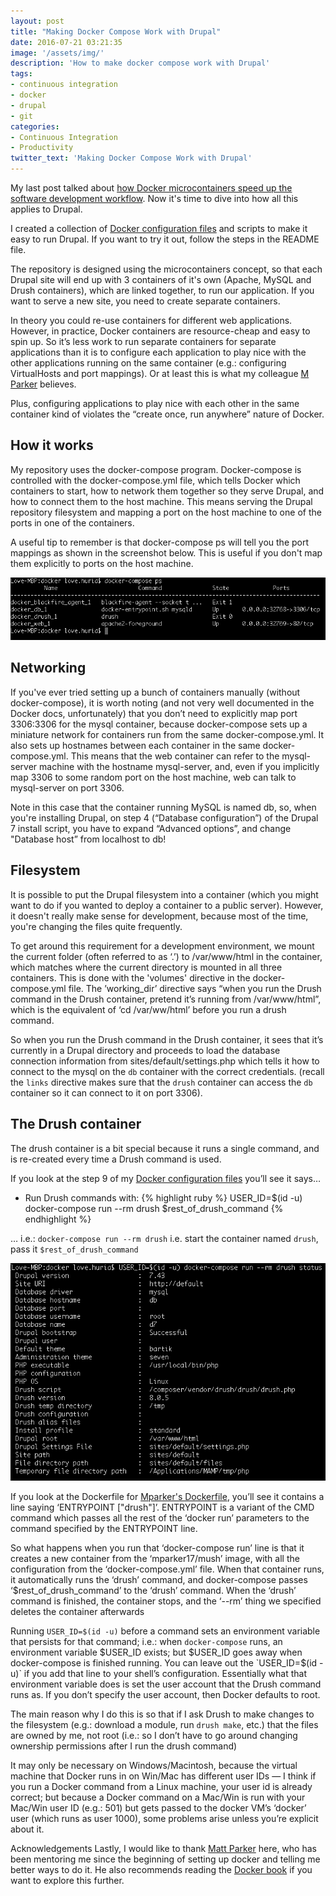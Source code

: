 ```yaml
---
layout: post
title: "Making Docker Compose Work with Drupal"
date: 2016-07-21 03:21:35
image: '/assets/img/'
description: 'How to make docker compose work with Drupal'
tags:
- continuous integration
- docker
- drupal
- git
categories:
- Continuous Integration
- Productivity
twitter_text: 'Making Docker Compose Work with Drupal'
---
```


My last post talked about [how Docker microcontainers speed up the software development workflow][docker-architecture-blog]. Now it's time to dive into how all this applies to Drupal.

I created a collection of [Docker configuration files][docker-git-repo] and scripts to make it easy to run Drupal. If you want to try it out, follow the steps in the README file.

The repository is designed using the microcontainers concept, so that each Drupal site will end up with 3 containers of it's own (Apache, MySQL and Drush containers), which are linked together, to run our application. If you want to serve a new site, you need to create separate containers.

In theory you could re-use containers for different web applications. However, in practice, Docker containers are resource-cheap and easy to spin up. So it’s less work to run separate containers for separate applications than it is to configure each application to play nice with the other applications running on the same container (e.g.: configuring VirtualHosts and port mappings). Or at least this is what my colleague [M Parker][mparker-link] believes.

Plus, configuring applications to play nice with each other in the same container kind of violates the “create once, run anywhere” nature of Docker.

## How it works
My repository uses the docker-compose program. Docker-compose is controlled with the docker-compose.yml file, which tells Docker which containers to start, how to network them together so they serve Drupal, and how to connect them to the host machine. This means serving the Drupal repository filesystem and mapping a port on the host machine to one of the ports in one of the containers.

A useful tip to remember is that docker-compose ps will tell you the port mappings as shown in the screenshot below. This is useful if you don't map them explicitly to ports on the host machine.

![Docker terminal](/assets/img/2016-07-21-making-docker-compose-work-with-drupal/terminal-docker.png)

## Networking
If you've ever tried setting up a bunch of containers manually (without docker-compose), it is worth noting (and not very well documented in the Docker docs, unfortunately) that you don’t need to explicitly map port 3306:3306 for the mysql container, because docker-compose sets up a miniature network for containers run from the same docker-compose.yml. It also sets up hostnames between each container in the same docker-compose.yml. This means that the web container can refer to the mysql-server machine with the hostname mysql-server, and, even if you implicitly map 3306 to some random port on the​ host machine, web can talk to mysql-server on port 3306.

Note in this case that the container running MySQL is named db, so, when you're installing Drupal, on step 4 (“Database configuration”) of the Drupal 7 install script, you have to expand “Advanced options”, and change "Database host” from localhost to db!

## Filesystem
It is possible to put the Drupal filesystem into a container (which you might want to do if you wanted to deploy a container to a public server). However, it doesn't really make sense for development, because most of the time, you're changing the files quite frequently.

To get around this requirement for a development environment, we mount the current folder (often referred to as ‘.’) to /var/www/html in the container, which matches where the current directory is mounted in all three containers. This is done with the 'volumes' directive in the docker-compose.yml file. The ’working_dir’ directive says “when you run the Drush command in the Drush container, pretend it’s running from /var/www/html”, which is the equivalent of ‘cd /var/ww/html’ before you run a drush command.

So when you run the Drush command in the Drush container, it sees that it’s currently in a Drupal directory and proceeds to load the database connection information from sites/default/settings.php which tells it how to connect to the mysql on the `db` container with the correct credentials. (recall the `links` directive makes sure that the `drush` container can access the `db` container so it can connect to it on port 3306).

## The Drush container
The drush container is a bit special because it runs a single command, and is re-created every time a Drush command is used.

If you look at the step 9 of my [Docker configuration files][docker-git-repo] you’ll see it says…

- Run Drush commands with:
{% highlight ruby %}
USER_ID=$(id -u) docker-compose run --rm drush $rest_of_drush_command
{% endhighlight %}

… i.e.: `docker-compose run --rm drush`
i.e. start the container named `drush`, pass it `$rest_of_drush_command`

![Docker terminal containers](/assets/img/2016-07-21-making-docker-compose-work-with-drupal/docker-t-2.png)

If you look at the Dockerfile for [Mparker's Dockerfile][mparker_dockerfile], you’ll see it contains a line saying ‘ENTRYPOINT ["drush"]’. ENTRYPOINT is a variant of the CMD command which passes all the rest of the ‘docker run’ parameters to the command specified by the ENTRYPOINT line.

So what happens when you run that ‘docker-compose run’ line is that it creates a new container from the ‘mparker17/mush’ image, with all the configuration from the ‘docker-compose.yml’ file. When that container runs, it automatically runs the ‘drush’ command, and docker-compose passes ‘$rest_of_drush_command’ to the ‘drush’ command. When the ‘drush’ command is finished, the container stops, and the ‘--rm’ thing we specified deletes the container afterwards

Running `USER_ID=$(id -u)` before a command sets an environment variable that persists for that command; i.e.: when `docker-compose` runs, an environment variable $USER_ID exists; but $USER_ID goes away when docker-compose is finished running. You can leave out the `USER_ID=$(id -u)` if you add that line to your shell’s configuration. Essentially what that environment variable does is set the user account that the Drush command runs as. If you don’t specify the user account, then Docker defaults to root.

The main reason why I do this is so that if I ask Drush to make changes to the filesystem (e.g.: download a module, run `drush make`, etc.) that the files are owned by me, not root (i.e.: so I don’t have to go around changing ownership permissions after I run the drush command)

It may only be necessary on Windows/Macintosh, because the virtual machine that Docker runs in on Win/Mac has different user IDs — I think if you run a Docker command from a Linux machine, your user id is already correct; but because a Docker command on a Mac/Win is run with your Mac/Win user ID (e.g.: 501) but gets passed to the docker VM’s ‘docker’ user (which runs as user 1000), some problems arise unless you’re explicit about it.

Acknowledgements
Lastly, I would like to thank [Matt Parker][mparker-link] here, who has been mentoring me since the beginning of setting up docker and telling me better ways to do it. He also recommends reading the [Docker book][docker_book_link] if you want to explore this further.

[docker-architecture-blog]: {{site.baseurl}}/docker-microcontainers-for-faster-workflows/
[docker-git-repo]: https://github.com/lhuria94/docker-drupal-lamp
[mparker-link]: https://www.drupal.org/u/mparker17
[mparker_dockerfile]: https://hub.docker.com/r/mparker17/mush/~/dockerfile/
[docker_book_link]: https://www.dockerbook.com/
